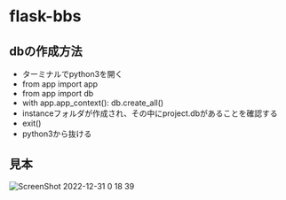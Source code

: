 # flask-bbs
## dbの作成方法
- ターミナルでpython3を開く
- from app import app
- from app import db
- with app.app_context():
	  db.create_all()
- instanceフォルダが作成され、その中にproject.dbがあることを確認する
- exit()
- python3から抜ける
## 見本
![ScreenShot 2022-12-31 0 18 39](https://user-images.githubusercontent.com/86920995/210085814-7cf3304b-7d0b-43d9-8250-46369d564254.JPG)
